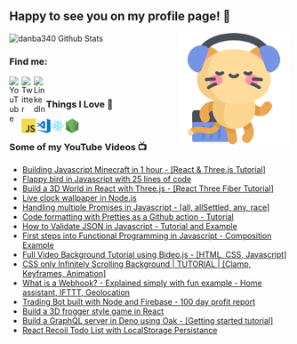## Happy to see you on my profile page! 👋
<img align="right" width="200" src="https://github.com/danba340/svg-animation-readme-example/blob/master/animatedkitty.svg" />
<img align="center" alt="danba340 Github Stats" src="https://github-readme-stats.vercel.app/api?username=danba340&show_icons=true&hide_border=true&theme=dracula" />

### Find me:
[<img align="left" alt="YouTube" width="22px" src="https://cdn2.iconfinder.com/data/icons/social-media-2285/512/1_Youtube_colored_svg-512.png" />][youtube]
[<img align="left" alt="Twitter" width="22px" src="https://cdn2.iconfinder.com/data/icons/social-media-2285/512/1_Twitter3_colored_svg-512.png" />][twitter]
[<img align="left" alt="LinkedIn" width="22px" src="https://cdn2.iconfinder.com/data/icons/social-media-2285/512/1_Linkedin_unofficial_colored_svg-512.png" />][linkedin]
<br />

### Things I Love 💛
<img align="left" alt="JavaScript" width="26px" src="https://raw.githubusercontent.com/github/explore/80688e429a7d4ef2fca1e82350fe8e3517d3494d/topics/javascript/javascript.png" />
<img align="left" alt="Visual Studio Code" width="26px" src="https://raw.githubusercontent.com/github/explore/80688e429a7d4ef2fca1e82350fe8e3517d3494d/topics/visual-studio-code/visual-studio-code.png" />
<img align="left" alt="React" width="26px" src="https://raw.githubusercontent.com/github/explore/80688e429a7d4ef2fca1e82350fe8e3517d3494d/topics/react/react.png" />
<img align="left" alt="Node.js" width="26px" src="https://raw.githubusercontent.com/github/explore/80688e429a7d4ef2fca1e82350fe8e3517d3494d/topics/nodejs/nodejs.png" />
<br />



### Some of my YouTube Videos  📺
<!-- YOUTUBE:START -->
- [Building Javascript Minecraft in 1 hour - [React & Three.js Tutorial]](https://youtu.be/aWQmuTiThTs)
- [Flappy bird in Javascript with 25 lines of code](https://youtu.be/mfk8Rk2eUJY)
- [Build a 3D World in React with Three.js - [React Three Fiber Tutorial]](https://youtu.be/FGG0EeMNUl0)
- [Live clock wallpaper in Node.js](https://youtu.be/pATKLIrf-p0)
- [Handling multiple Promises in Javascript - [all, allSettled, any, race]](https://youtu.be/-mEYlx2w00A)
- [Code formatting with Pretties as a Github action - Tutorial](https://youtu.be/7j8JzOMdIXA)
- [How to Validate JSON in Javascript - Tutorial and Example](https://youtu.be/Hg3CAwEpHZ8)
- [First steps into Functional Programming in Javascript - Composition Example](https://youtu.be/xKFO9NCogLg)
- [Full Video Background Tutorial using Bideo.js - [HTML, CSS, Javascript]](https://youtu.be/V0ityeXf-2Q)
- [CSS only Infinitely Scrolling Background | TUTORIAL | [Clamp, Keyframes, Animation]](https://youtu.be/tfp38pBc8BQ)
- [What is a Webhook? - Explained simply with fun example - Home assistant, IFTTT, Geolocation](https://youtu.be/9jFq2TU_02Y)
- [Trading Bot built with Node and Firebase - 100 day profit report](https://youtu.be/QkLCm73uWDI)
- [Build a 3D frogger style game in React](https://www.youtube.com/playlist?list=PLGMdx7aeJHvQe16pAetbmkIGsj-HUsIYj)
- [Build a GraphQL server in Deno using Oak - [Getting started tutorial]](https://youtu.be/Rc_HhL55JZM)
- [React Recoil Todo List with LocalStorage Persistance](https://youtu.be/ncBSWL1tkr0)
<!-- YOUTUBE:END -->
<br />


[twitter]: https://twitter.com/barelydaniel
[youtube]: https://youtube.com/barelycoding
[linkedin]: https://www.linkedin.com/in/daniel-bark
